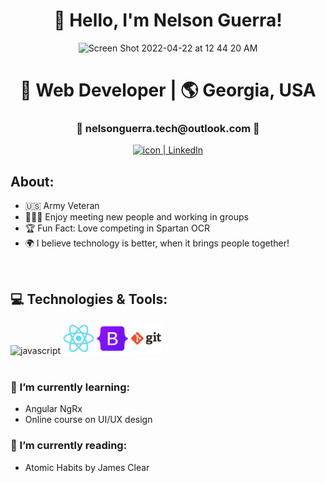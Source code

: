 <div align="center">
  <h1>👋 Hello, I'm Nelson Guerra!</h1>
<img width="1327" alt="Screen Shot 2022-04-22 at 12 44 20 AM" src="https://user-images.githubusercontent.com/62409790/164605193-8f5cb5ee-305c-4be6-ac97-9092adf9d912.png">
  </div>
  <div align="center">
  <h1>📱 Web Developer | 🌎 Georgia, USA</h1>
  </div>
 
<div align="center">
  <h3>🤝 nelsonguerra.tech@outlook.com 💬</h3>
 <a href="https://www.linkedin.com/in/nelson-guerra-7075b413a/"><img  src="https://user-images.githubusercontent.com/62409790/164713432-1ae2a72b-c61d-4123-80bc-20005a38947b.png" alt="icon | LinkedIn" width="50px"/></a> </div>

## About:
- 🇺🇸 Army Veteran
- 🧑🏻‍💻 Enjoy meeting new people and working in groups
- 🏆 Fun Fact: Love competing in Spartan OCR
- 🌍 I believe technology is better, when it brings people together!

<br>
  
 ## 💻 Technologies & Tools:
 <div>
  <img width="50" alt="javascript" src="https://upload.wikimedia.org/wikipedia/commons/thumb/c/cf/Angular_full_color_logo.svg/1024px-Angular_full_color_logo.svg.png?20160527092314">
  <img width="50" alt="javascript" src="https://github.com/devicons/devicon/blob/master/icons/react/react-original.svg">
  <img width="50" alt="javascript" src="https://github.com/devicons/devicon/blob/master/icons/bootstrap/bootstrap-original.svg">
  <img width="50" alt="javascript" src="https://github.com/devicons/devicon/blob/master/icons/git/git-original-wordmark.svg">
  </div>
  
  <br>

### 🌱 I’m currently learning:
- Angular NgRx
- Online course on UI/UX design

### 🧠 I’m currently reading:
- Atomic Habits by James Clear

<!--
Here are some ideas to get you started:

- 🔭 I’m currently working on ...
- 🌱 I’m currently learning ...
- 👯 I’m looking to collaborate on ...
- 🤔 I’m looking for help with ...
- 💬 Ask me about ...
- 📫 How to reach me: ...
- 😄 Pronouns: ...
- ⚡ Fun fact: ...
-->
